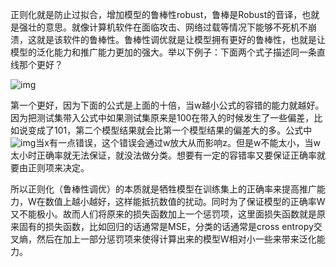 正则化就是防止过拟合，增加模型的鲁棒性robust，鲁棒是Robust的音译，也就是强壮的意思。就像计算机软件在面临攻击、网络过载等情况下能够不死机不崩溃，这就是该软件的鲁棒性。鲁棒性调优就是让模型拥有更好的鲁棒性，也就是让模型的泛化能力和推广能力更加的强大。举以下例子：下面两个式子描述同一条直线那个更好？

![img](https://www.itbaizhan.com/wiki/imgs/wps706.jpg)

第一个更好，因为下面的公式是上面的十倍，当w越小公式的容错的能力就越好。因为把测试集带入公式中如果测试集原来是100在带入的时候发生了一些偏差，比如说变成了101，第二个模型结果就会比第一个模型结果的偏差大的多。公式中![img](https://www.itbaizhan.com/wiki/imgs/wps707.png)当x有一点错误，这个错误会通过w放大从而影响z。但是w不能太小，当w太小时正确率就无法保证，就没法做分类。想要有一定的容错率又要保证正确率就要由正则项来决定。

所以正则化（鲁棒性调优）的本质就是牺牲模型在训练集上的正确率来提高推广能力，W在数值上越小越好，这样能抵抗数值的扰动。同时为了保证模型的正确率W又不能极小。故而人们将原来的损失函数加上一个惩罚项，这里面损失函数就是原来固有的损失函数，比如回归的话通常是MSE，分类的话通常是cross entropy交叉熵，然后在加上一部分惩罚项来使得计算出来的模型W相对小一些来带来泛化能力。

